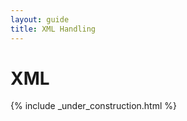 ```yaml
---
layout: guide
title: XML Handling
---
```


<div class="page-header">
  <h1>XML</h1>
</div>


{% include _under_construction.html %}
